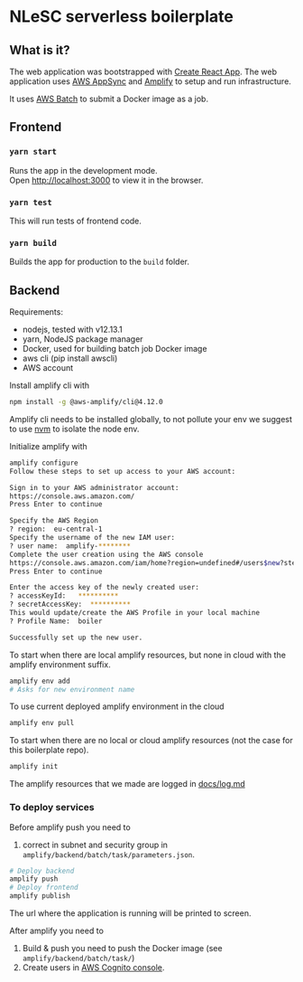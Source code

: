 # NLeSC serverless boilerplate

## What is it?

The web application was bootstrapped with [Create React App](https://github.com/facebook/create-react-app).
The web application uses [AWS AppSync](https://aws.amazon.com/appsync/) and [Amplify](https://aws-amplify.github.io/docs/) to setup and run infrastructure.

It uses [AWS Batch](https://aws.amazon.com/batch/) to submit a Docker image as a job.

## Frontend

### `yarn start`

Runs the app in the development mode.<br />
Open [http://localhost:3000](http://localhost:3000) to view it in the browser.

### `yarn test`

This will run tests of frontend code.

### `yarn build`

Builds the app for production to the `build` folder.<br />

## Backend

Requirements: 
* nodejs, tested with v12.13.1
* yarn, NodeJS package manager
* Docker, used for building batch job Docker image
* aws cli (pip install awscli)
* AWS account

Install amplify cli with

```sh
npm install -g @aws-amplify/cli@4.12.0
```

Amplify cli needs to be installed globally, to not pollute your env we suggest to use [nvm](https://github.com/nvm-sh/nvm) to isolate the node env.

Initialize amplify with

```sh
amplify configure
Follow these steps to set up access to your AWS account:

Sign in to your AWS administrator account:
https://console.aws.amazon.com/
Press Enter to continue

Specify the AWS Region
? region:  eu-central-1
Specify the username of the new IAM user:
? user name:  amplify-********
Complete the user creation using the AWS console
https://console.aws.amazon.com/iam/home?region=undefined#/users$new?step=final&accessKey&userNames=amplify-**********&permissionType=policies&policies=arn:aws:iam::aws:policy%2FAdministratorAccess
Press Enter to continue

Enter the access key of the newly created user:
? accessKeyId:   **********
? secretAccessKey:  **********
This would update/create the AWS Profile in your local machine
? Profile Name:  boiler

Successfully set up the new user.
```

To start when there are local amplify resources, but none in cloud with the amplify environment suffix.

```sh
amplify env add
# Asks for new environment name
```

To use current deployed amplify environment in the cloud

```sh
amplify env pull
```

To start when there are no local or cloud amplify resources (not the case for this boilerplate repo).

```sh
amplify init
```
The amplify resources that we made are logged in [docs/log.md](docs/log.md)


### To deploy services

Before amplify push you need to 
1. correct in subnet and security group in `amplify/backend/batch/task/parameters.json`.

```sh
# Deploy backend
amplify push
# Deploy frontend
amplify publish
```

The url where the application is running will be printed to screen.

After amplify you need to
1. Build & push you need to push the Docker image (see `amplify/backend/batch/task/`)
2. Create users in [AWS Cognito console](https://eu-central-1.console.aws.amazon.com/cognito/home?region=eu-central-1).
